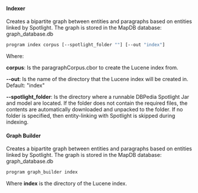 
#### Indexer
Creates a bipartite graph between entities and paragraphs based on entities linked by Spotlight.
The graph is stored in the MapDB database: graph_database.db


```bash
program index corpus [--spotlight_folder ""] [--out "index"]
```


Where:

**corpus**: Is the paragraphCorpus.cbor to create the Lucene index from.

**--out**: Is the name of the directory that the Lucene index will be created in. Default: "index"

**--spotlight_folder**: Is the directory where a runnable DBPedia Spotlight Jar and model are located. If the folder does not contain the required files, the contents are automatically downloaded and unpacked to the folder. If no folder is specified, then entity-linking with Spotlight is skipped during indexing. 


#### Graph Builder
Creates a bipartite graph between entities and paragraphs based on entities linked by Spotlight.
The graph is stored in the MapDB database: graph_database.db


```bash
program graph_builder index
```

Where **index** is the directory of the Lucene index.


